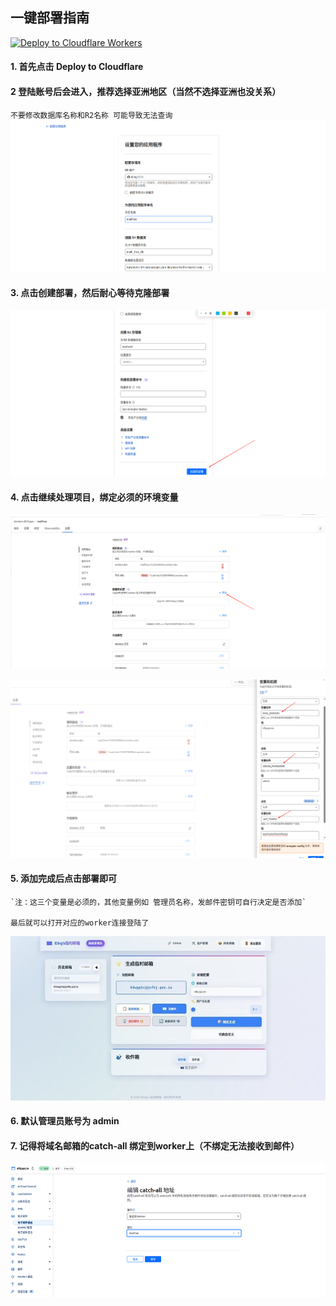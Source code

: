 
## 一键部署指南

[![Deploy to Cloudflare Workers](https://deploy.workers.cloudflare.com/button)](https://deploy.workers.cloudflare.com/?url=https://github.com/idinging/freemail)

#### 1. 首先点击  Deploy to Cloudflare

#### 2 登陆账号后会进入，推荐选择亚洲地区（当然不选择亚洲也没关系）
`不要修改数据库名称和R2名称 可能导致无法查询`
![5a0cc80913848aca4b5f4058538ad6aa|690x333](../pic/v4/depl1.png)
#### 3. 点击创建部署，然后耐心等待克隆部署
![5a0cc80913848aca4b5f4058538ad6aa|690x333](../pic/v4/depl2.png)

#### 4. 点击继续处理项目，绑定必须的环境变量
![5a0cc80913848aca4b5f4058538ad6aa|690x333](../pic/v4/depl.png)

![5a0cc80913848aca4b5f4058538ad6aa|690x333](../pic/v4/depl5.png)


#### 5. 添加完成后点击部署即可

    `注：这三个变量是必须的，其他变量例如 管理员名称，发邮件密钥可自行决定是否添加`

    最后就可以打开对应的worker连接登陆了

![5a0cc80913848aca4b5f4058538ad6aa|690x333](../pic/v4/depl5.jpeg)

#### 6. 默认管理员账号为 admin


#### 7. 记得将域名邮箱的catch-all 绑定到worker上（不绑定无法接收到邮件）
![5a0cc80913848aca4b5f4058538ad6aa|690x333](../pic/v4/depl6.png)

